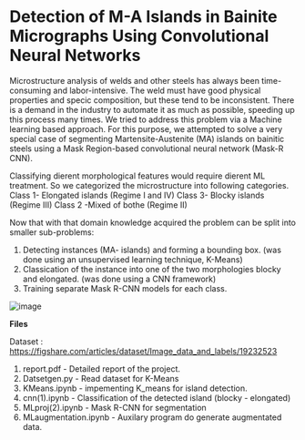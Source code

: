 # Detection of M-A Islands in Bainite Micrographs Using Convolutional Neural Networks

Microstructure analysis of welds and other steels has always been time-consuming and labor-intensive. The
weld must have good physical properties and specic composition, but these tend to be inconsistent. There is a
demand in the industry to automate it as much as possible, speeding up this process many times. We tried to
address this problem via a Machine learning based approach. For this purpose, we attempted to solve a very
special case of segmenting Martensite-Austenite (MA) islands on bainitic steels using a Mask Region-based
convolutional neural network (Mask-R CNN).

Classifying dierent morphological features would require dierent ML treatment. So we categorized the microstructure into following categories.
Class 1- Elongated islands (Regime I and IV)
Class 3- Blocky islands (Regime III)
Class 2 -Mixed of bothe (Regime II)

Now that with that domain knowledge acquired the problem can be split into smaller sub-problems:
1. Detecting instances (MA- islands) and forming a bounding box. (was done using an unsupervised learning technique, K-Means)
2. Classication of the instance into one of the two morphologies blocky and elongated. (was done using a CNN framework)
3. Training separate Mask R-CNN models for each class.

![image](https://github.com/user-attachments/assets/ba1c0693-9dc2-400f-b1d9-b20bbc0fc318)

**Files**

Dataset : https://figshare.com/articles/dataset/Image_data_and_labels/19232523 

1. report.pdf - Detailed report of the project.
2. Datsetgen.py - Read dataset for K-Means
3. KMeans.ipynb - impementing K_means for island detection.
4. cnn(1).ipynb - Classification of the detected island (blocky - elongated)
5. MLproj(2).ipynb - Mask R-CNN for segmentation
6. MLaugmentation.ipynb - Auxilary program do generate augmentated data.



